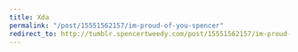 ```yaml
---
title: Xda
permalink: "/post/15551562157/im-proud-of-you-spencer"
redirect_to: http://tumblr.spencertweedy.com/post/15551562157/im-proud-of-you-spencer
---
```


